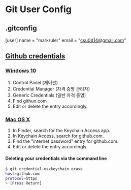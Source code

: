 # Git User Config

## .gitconfig

[user]
  name = "markruler"
  email = "csu0414@gmail.com"

## [Github credentials](https://help.github.com/en/github/using-git/getting-started-with-git-and-github)

### [Windows 10](https://cmatskas.com/how-to-update-your-git-credentials-on-windows/)
1. Control Panel (제어판)
2. Credential Manager (자격 증명 관리자)
3. Generic Credentials (일반 자격 증명)
4. Find githun.com
5. Edit or delete the entry accordingly.


### [Mac OS X](https://help.github.com/en/github/using-git/updating-credentials-from-the-osx-keychain)

1. In Finder, search for the Keychain Access app.
2. In Keychain Access, search for github.com.
3. Find the "internet password" entry for github.com.
4. Edit or delete the entry accordingly.

#### Deleting your credentials via the command line

```zsh
$ git credential-osxkeychain erase
host=github.com
protocol=https
> [Press Return]
```